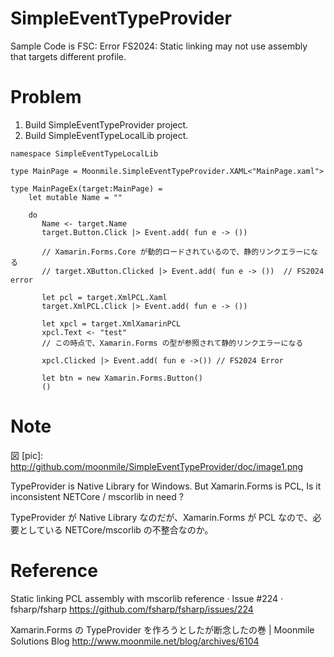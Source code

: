 SimpleEventTypeProvider
===============
Sample Code is FSC: Error FS2024: Static linking may not use assembly that targets different profile.

# Problem

1. Build SimpleEventTypeProvider project.
2. Build SimpleEventTypeLocalLib project.

```F#
namespace SimpleEventTypeLocalLib

type MainPage = Moonmile.SimpleEventTypeProvider.XAML<"MainPage.xaml">

type MainPageEx(target:MainPage) =
    let mutable Name = ""
   
    do
       Name <- target.Name
       target.Button.Click |> Event.add( fun e -> ())  

       // Xamarin.Forms.Core が動的ロードされているので、静的リンクエラーになる
       // target.XButton.Clicked |> Event.add( fun e -> ())  // FS2024 error

       let pcl = target.XmlPCL.Xaml
       target.XmlPCL.Click |> Event.add( fun e -> ())

       let xpcl = target.XmlXamarinPCL
       xpcl.Text <- "test"
       // この時点で、Xamarin.Forms の型が参照されて静的リンクエラーになる

       xpcl.Clicked |> Event.add( fun e ->()) // FS2024 Error

       let btn = new Xamarin.Forms.Button()
       ()
```

# Note

図
[pic]: http://github.com/moonmile/SimpleEventTypeProvider/doc/image1.png

TypeProvider is Native Library for Windows. But Xamarin.Forms is PCL, Is it inconsistent NETCore / mscorlib in need ?

TypeProvider が Native Library なのだが、Xamarin.Forms が PCL なので、必要としている NETCore/mscorlib の不整合なのか。


# Reference 

Static linking PCL assembly with mscorlib reference · Issue #224 · fsharp/fsharp
https://github.com/fsharp/fsharp/issues/224

Xamarin.Forms の TypeProvider を作ろうとしたが断念したの巻 | Moonmile Solutions Blog
http://www.moonmile.net/blog/archives/6104



